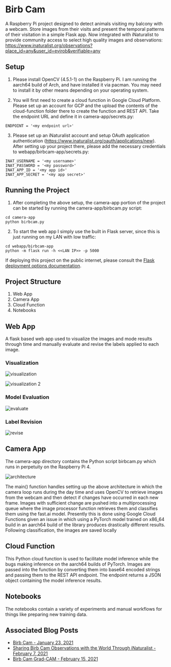 # Birb Cam

A Raspberry Pi project designed to detect animals visiting my balcony with a webcam. Store images from their visits and present the temporal patterns of their visitation in a simple Flask app. Now integrated with iNaturalist to provide community access to select high quality images and observations: https://www.inaturalist.org/observations?place_id=any&user_id=evjrob&verifiable=any


## Setup

1. Please install OpenCV (4.5.1-1) on the Raspberry Pi. I am running the aarch64 build of Arch, and have installed it via pacman. You may need to install it by other means depending on your operating system.

2. You will first need to create a cloud function in Google Cloud Platform. Please set up an account for GCP and the upload the contents of the cloud-function folder there to create the function and REST API. Take the endpoint URL and define it in camera-app/secrets.py:

```
ENDPOINT = '<my endpoint url>'
```
3. Please set up an iNaturalist account and setup OAuth application authentication (https://www.inaturalist.org/oauth/applications/new). After setting up your project there, please add the necessary credentials to webapp/birbcam-app/secrets.py:

```
INAT_USERNAME = '<my username>'
INAT_PASSWORD = '<my password>'
INAT_APP_ID = '<my app id>'
INAT_APP_SECRET = '<my app secret>'
```


## Running the Project

1. After completing the above setup, the camera-app portion of the project can be started by running the camera-app/birbcam.py script:

```
cd camera-app
python birbcam.py
```

2. To start the web app I simply use the built in Flask server, since this is just running on my LAN with low traffic:

```
cd webapp/birbcam-app
python -m flask run -h <<LAN IP>> -p 5000
```

If deploying this project on the public internet, please consult the [Flask deployment options documentation](https://flask.palletsprojects.com/en/1.1.x/deploying/).

## Project Structure

1. Web App
1. Camera App
1. Cloud Function 
1. Notebooks

## Web App

A flask based web app used to visualize the images and mode results through time and manually evaluate and revise the labels applied to each image.

### Visualization

![visualization](imgs/readme/birbcam_visualization.png)

![visualization 2](imgs/readme/birbcam_visualization_2.png)

### Model Evaluation

![evaluate](imgs/readme/birbcam_evaluate.png)


### Label Revision

![revise](imgs/readme/birbcam_revise.png)

## Camera App

The camera-app directory contains the Python script birbcam.py which runs in perpetuity on the Raspberry Pi 4.

![architecture](imgs/readme/birbcam_architecture.png)

The main() function handles setting up the above architecture in which the camera loop runs during the day time and uses OpenCV to retrieve images from the webcam and then detect if changes have occurred in each new frame. Images with sufficient change are pushed into a multiprocessing queue where the image processor function retrieves them and classifies them using the fast.ai model. Presently this is done using Google Cloud Functions given an issue in which using a PyTorch model trained on x86_64 build in an aarch64 build of the library produces drastically different results. Following classification, the images are saved locally

## Cloud Function

This Python cloud function is used to facilitate model inference while the bugs making inference on the aarch64 builds of PyTorch. Images are passed into the function by converting them into base64 encoded strings and passing them to the REST API endpoint. The endpoint returns a JSON object containing the model inference results.

## Notebooks

The notebooks contain a variety of experiments and manual workflows for things like preparing new training data.


## Associated Blog Posts

* [Birb Cam - January 23, 2021](http://everettsprojects.com/2021/01/23/birbcam.html)
* [Sharing Birb Cam Observations with the World Through iNaturalist - February 7, 2021](http://everettsprojects.com/2021/02/07/sharing-birbcam-with-inaturalist.html)
* [Birb Cam Grad-CAM - February 15, 2021](http://everettsprojects.com/2021/02/15/birbcam-grad-cam.html)